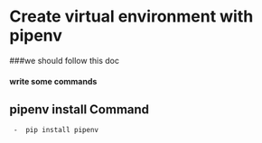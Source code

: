 

# Create virtual environment with pipenv
###we should follow this doc
#### write some commands

 ## pipenv install Command  
     -  pip install pipenv
